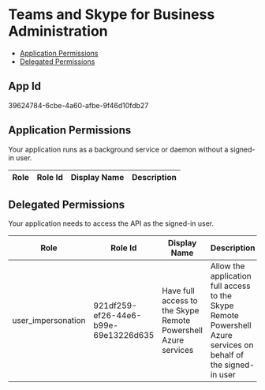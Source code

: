 # Teams and Skype for Business Administration
- [Application Permissions](#application-permissions)
- [Delegated Permissions](#delegated-permissions)

## App Id
39624784-6cbe-4a60-afbe-9f46d10fdb27

## Application Permissions
Your application runs as a background service or daemon without a signed-in user.

| Role | Role Id | Display Name | Description |
|---|---|---|---|

## Delegated Permissions
Your application needs to access the API as the signed-in user. 

| Role | Role Id | Display Name | Description |
|---|---|---|---|
| user_impersonation | 921df259-ef26-44e6-b99e-69e13226d635 | Have full access to the Skype Remote Powershell Azure services | Allow the application full access to the Skype Remote Powershell Azure services on behalf of the signed-in user |

